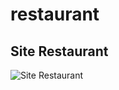 # restaurant

## Site Restaurant

![Site Restaurant](https://github.com/edesiojnr/restaurant/blob/master/Restaurant.gif)
